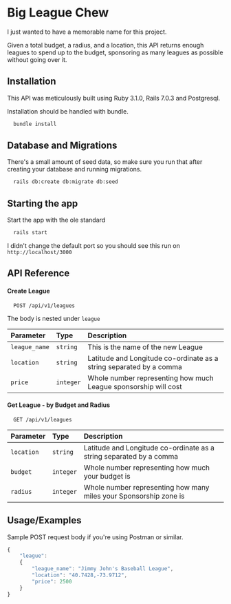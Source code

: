 # Big League Chew
I just wanted to have a memorable name for this project.

Given a total budget, a radius, and a location, this API returns enough leagues to spend up to the budget, sponsoring as many leagues as possible without going over it.
## Installation

This API was meticulously built using Ruby 3.1.0, Rails 7.0.3 and Postgresql.

Installation should be handled with bundle.

```bash
  bundle install
```

## Database and Migrations

There's a small amount of seed data, so make sure you run that after creating your database and running migrations.

```bash
  rails db:create db:migrate db:seed
```

## Starting the app

Start the app with the ole standard
```bash
  rails start
```

I didn't change the default port so you should see this run on `http://localhost/3000`

## API Reference

#### Create League

```http
  POST /api/v1/leagues
```

The body is nested under `league`

| Parameter | Type     | Description                |
| :-------- | :------- | :------------------------- |
| `league_name` | `string` | This is the name of the new League |
| `location` | `string` | Latitude and Longitude co-ordinate as a string separated by a comma |
| `price` | `integer` | Whole number representing how much League sponsorship will cost |

#### Get League - by Budget and Radius

```http
  GET /api/v1/leagues
```

| Parameter | Type     | Description                       |
| :-------- | :------- | :-------------------------------- |
| `location` | `string` | Latitude and Longitude co-ordinate as a string separated by a comma |
| `budget` | `integer` | Whole number representing how much your budget is |
| `radius` | `integer` | Whole number representing how many miles your Sponsorship zone is |

## Usage/Examples

Sample POST request body if you're using Postman or similar.

```javascript
{
    "league":
    {
        "league_name": "Jimmy John's Baseball League",
        "location": "40.7428,-73.9712",
        "price": 2500
    }
}
```
